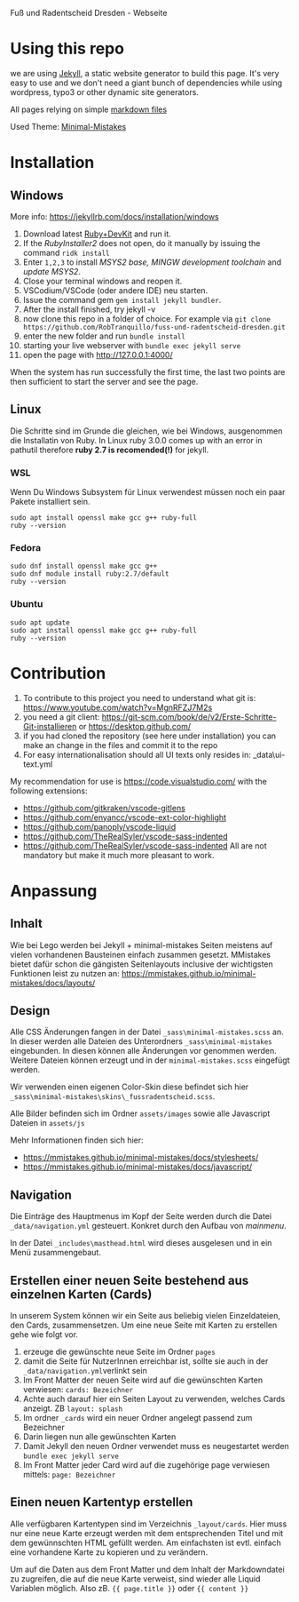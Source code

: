 Fuß und Radentscheid Dresden - Webseite


# Using this repo

we are using [Jekyll](https://jekyllrb.com), a static website generator to build this page.
It's very easy to use and we don't need a giant bunch of dependencies while using wordpress, typo3 or other dynamic site generators.

All pages relying on simple [markdown files](https://daringfireball.net/projects/markdown/basics)

Used Theme: [Minimal-Mistakes](https://mmistakes.github.io/minimal-mistakes/docs/quick-start-guide/)

# Installation

## Windows

More info:  https://jekyllrb.com/docs/installation/windows

1) Download latest [Ruby+DevKit](https://rubyinstaller.org/downloads) and run it.
1) If the *RubyInstaller2* does not open, do it manually by issuing the command `ridk install`
1) Enter `1,2,3` to install *MSYS2 base, MINGW development toolchain* and *update MSYS2*.
1) Close your terminal windows and reopen it.
1) VSCodium/VSCode (oder andere IDE) neu starten.
1) Issue the command gem `gem install jekyll bundler`.
1) After the install finished, try jekyll -v
1) now clone this repo in a folder of choice. For example via `git clone https://github.com/RobTranquillo/fuss-und-radentscheid-dresden.git`
1) enter the new folder and run `bundle install`
1) starting your live webserver with `bundle exec jekyll serve`
1) open the page with http://127.0.0.1:4000/

When the system has run successfully the first time, the last two points are then sufficient to start the server and see the page.

## Linux

Die Schritte sind im Grunde die gleichen, wie bei Windows, ausgenommen die Installatin von Ruby.
In Linux ruby 3.0.0 comes up with an error in pathutil therefore **ruby 2.7 is recomended(!)** for jekyll.

### WSL

Wenn Du Windows Subsystem für Linux verwendest müssen noch ein paar Pakete installiert sein.
```
sudo apt install openssl make gcc g++ ruby-full
ruby --version
```

### Fedora
```
sudo dnf install openssl make gcc g++
sudo dnf module install ruby:2.7/default
ruby --version
```

### Ubuntu
```
sudo apt update
sudo apt install openssl make gcc g++ ruby-full
ruby --version
```



# Contribution

1) To contribute to this project you need to understand what git is: https://www.youtube.com/watch?v=MgnRFZJ7M2s
1) you need a git client: https://git-scm.com/book/de/v2/Erste-Schritte-Git-installieren or https://desktop.github.com/
1) if you had cloned the repository (see here under installation) you can make an change in the files and commit it to the repo
1) For easy internationalisation should all UI texts only resides in: _data\ui-text.yml

My recommendation for use is https://code.visualstudio.com/ with the following extensions:
- https://github.com/gitkraken/vscode-gitlens
- https://github.com/enyancc/vscode-ext-color-highlight
- https://github.com/panoply/vscode-liquid
- https://github.com/TheRealSyler/vscode-sass-indented
- https://github.com/TheRealSyler/vscode-sass-indented
All are not mandatory but make it much more pleasant to work.

# Anpassung
## Inhalt

Wie bei Lego werden bei Jekyll + minimal-mistakes Seiten meistens auf vielen vorhandenen Bausteinen einfach zusammen gesetzt.
MMistakes bietet dafür schon die gängisten Seitenlayouts inclusive der wichtigsten Funktionen leist zu nutzen an:
https://mmistakes.github.io/minimal-mistakes/docs/layouts/

## Design

Alle CSS Änderungen fangen in der Datei `_sass\minimal-mistakes.scss` an. In dieser werden alle Dateien des Unterordners `_sass\minimal-mistakes` eingebunden. In diesen können alle Änderungen vor genommen werden. Weitere Dateien können erzeugt und in der `minimal-mistakes.scss` eingefügt werden.

Wir verwenden einen eigenen Color-Skin diese befindet sich hier `_sass\minimal-mistakes\skins\_fussradentscheid.scss`.

Alle Bilder befinden sich im Ordner `assets/images` sowie alle Javascript Dateien in `assets/js`

Mehr Informationen finden sich hier:
- https://mmistakes.github.io/minimal-mistakes/docs/stylesheets/
- https://mmistakes.github.io/minimal-mistakes/docs/javascript/

## Navigation

Die Einträge des Hauptmenus im Kopf der Seite werden durch die Datei `_data/navigation.yml` gesteuert.
Konkret durch den Aufbau von *mainmenu*.

In der Datei `_includes\masthead.html` wird dieses ausgelesen und in ein Menü zusammengebaut.

## Erstellen einer neuen Seite bestehend aus einzelnen Karten (Cards)

In unserem System können wir ein Seite aus beliebig vielen Einzeldateien, den Cards, zusammensetzen.
Um eine neue Seite mit Karten zu erstellen gehe wie folgt vor.

1) erzeuge die gewünschte neue Seite im Ordner `pages`
1) damit die Seite für NutzerInnen erreichbar ist, sollte sie auch in der `_data/navigation.yml`verlinkt sein
1) Im Front Matter der neuen Seite wird auf die gewünschten Karten verwiesen: `cards: Bezeichner`
1) Achte auch darauf hier ein Seiten Layout zu verwenden, welches Cards anzeigt. ZB `layout: splash`
1) Im ordner `_cards` wird ein neuer Ordner angelegt passend zum Bezeichner
1) Darin liegen nun alle gewünschten Karten
1) Damit Jekyll den neuen Ordner verwendet muss es neugestartet werden `bundle exec jekyll serve`
1) Im Front Matter jeder Card wird auf die zugehörige page verwiesen mittels: `page: Bezeichner`

## Einen neuen Kartentyp erstellen

Alle verfügbaren Kartentypen sind im Verzeichnis `_layout/cards`.
Hier muss nur eine neue Karte erzeugt werden mit dem entsprechenden Titel und mit dem gewünnschten HTML gefüllt werden.
Am einfachsten ist evtl. einfach eine vorhandene Karte zu kopieren und zu verändern.

Um auf die Daten aus dem Front Matter und dem Inhalt der Markdowndatei zu zugreifen, die auf die neue Karte verweist,
sind wieder alle Liquid Variablen möglich. Also zB. `{{ page.title }}` oder `{{ content }}`
